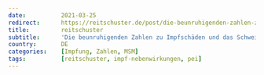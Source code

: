 ```yaml
---
date:          2021-03-25
redirect:      https://reitschuster.de/post/die-beunruhigenden-zahlen-zu-impfschaeden-und-das-schweigen-der-medien/
title:         reitschuster
subtitle:      'Die beunruhigenden Zahlen zu Impfschäden und das Schweigen der Medien'
country:       DE
categories:    [Impfung, Zahlen, MSM]
tags:          [reitschuster, impf-nebenwirkungen, pei]
---
```

